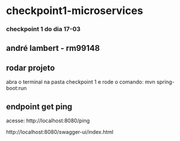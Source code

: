 # checkpoint1-microservices
### checkpoint 1 do dia 17-03

## andré lambert - rm99148

## rodar projeto
abra o terminal na pasta checkpoint 1 
e rode o comando:
mvn spring-boot:run

## endpoint get ping
acesse: http://localhost:8080/ping

http://localhost:8080/swagger-ui/index.html
